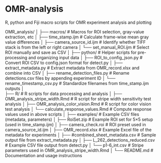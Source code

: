# OMR-analysis
R, python and Fiji macro scripts for OMR experiment analysis and plotting

OMR_analysis/
│
├── macros/              # Macros for ROI selection, gray-value extraction, etc
│   ├── time_stamp.ijm            # Calculate frame-wise mean gray value differences
│   ├── camera_source_id.ijm      # Identify whether TIFF stack is from the left or right camera
│   └── set_manual_ROI.ijm        # Select ROI manually and save as CSV
│
├── python/              # Helper scripts for pre-processing and organizing input data
│   ├── ROI_to_config_json.py     # Convert ROI CSV to config.json format for detect.py
│   ├── extract_metadata.py       # Extract metadata from OMR_record.xlsx and combine into CSV
│   ├── rename_detection_files.py # Rename detections.csv files by appending experiment ID
│   └── rename_timestamp_csv.py   # Standardize filenames from time_stamp.ijm outputs
│   
├── R/                   # R scripts for data processing and analysis
│   ├── OMR_analysis_stripe_width.Rmd  # R script for stripe width sensitivity test analysis
│   ├── OMR_analysis_color_vision.Rmd  # R script for color vision test analysis
│   └── calculate_response_values.Rmd  # Compute response values used in above scripts
│
├── examples/            # Example CSV files (metadata, parameters)
│   ├── RoiSet.zip                # Example ROI set for 5×5 setup (used in time_stamp.ijm)
│   ├── camera_check.roi          # ROI preset used in camera_source_id.ijm
│   ├── OMR_record.xlsx           # Example Excel file of the metadata for experiments
│   ├── #combined_sheet_metadata.csv  # Sample output file from extract_metadata.py
│   ├── L_262_detections_reduced.csv  # Example CSV file output from detect.py
│   └── p1-6_int.csv              # Stripe parameters used in OMR_analysis_stripe_width.Rmd
│
└── README.md                     # Documentation and usage instructions
